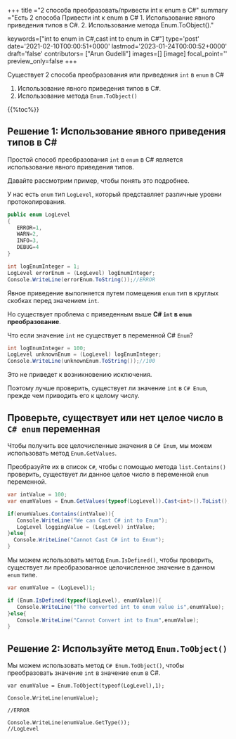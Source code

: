 +++
title   ="2 способа преобразовать/привести int к enum в C#"
summary ="Есть 2 способа Привести int к enum в C# 1. Использование явного приведения типов в C#. 2. Использование метода Enum.ToObject()."

keywords=["int to enum in C#,cast int to enum in C#"]
type='post'
date='2021-02-10T00:00:51+0000'
lastmod='2023-01-24T00:00:52+0000'
draft='false'
contributors= ["Arun Gudelli"]
images=[]
[image]
focal_point=''
preview_only=false
+++


Существует 2 способа преобразования или приведения `int` в `enum` в C#

1. Использование явного приведения типов в C#.
2. Использование метода `Enum.ToObject()` 

{{%toc%}}

## Решение 1: Использование явного приведения типов в C#

Простой способ преобразования `int` в `enum` в C# является использование явного приведения типов.

Давайте рассмотрим пример, чтобы понять это подробнее.

У нас есть `enum` тип `LogLevel`, который представляет различные уровни протоколирования.

```csharp
public enum LogLevel
{
   ERROR=1, 
   WARN=2, 
   INFO=3, 
   DEBUG=4
}

int logEnumInteger = 1;
LogLevel errorEnum = (LogLevel) logEnumInteger;
Console.WriteLine(errorEnum.ToString());//ERROR
```

Явное приведение выполняется путем помещения `enum` тип в круглых скобках перед значением `int`.

Но существует проблема с приведенным выше **C# `int` в `enum` преобразование**.

Что если значение `int` не существует в переменной C# `Enum`?

```csharp
int logEnumInteger = 100;
LogLevel unknownEnum = (LogLevel) logEnumInteger;
Console.WriteLine(unknownEnum.ToString());//100
```

Это не приведет к возникновению исключения.

Поэтому лучше проверить, существует ли значение `int` в `C# Enum`, прежде чем приводить его к целому числу.

## Проверьте, существует или нет целое число в `C# enum` переменная

Чтобы получить все целочисленные значения в `C# Enum`, мы можем использовать метод `Enum.GetValues`.

Преобразуйте их в список `C#`, чтобы с помощью метода `list.Contains()` проверить, существует ли данное целое число в переменной `enum` переменной.

```csharp
var intValue = 100;
var enumValues = Enum.GetValues(typeof(LogLevel)).Cast<int>().ToList();

if(enumValues.Contains(intValue)){
   Console.WriteLine("We can Cast C# int to Enum");  
   LogLevel loggingValue = (LogLevel) intValue;
}else{
  Console.WriteLine("Cannot Cast C# int to Enum");
}

```
Мы можем использовать метод `Enum.IsDefined()`, чтобы проверить, существует ли преобразованное целочисленное значение в данном `enum` типе.  

```csharp
var enumValue = (LogLevel)1;

if (Enum.IsDefined(typeof(LogLevel), enumValue)){
   Console.WriteLine("The converted int to enum value is",enumValue);
}else{
   Console.WriteLine("Cannot Convert int to Enum",enumValue);
}
```


## Решение 2: Используйте метод `Enum.ToObject()` 

Мы можем использовать метод `C# Enum.ToObject()`, чтобы преобразовать значение `int` в значение `enum` в C#.

```
var enumValue = Enum.ToObject(typeof(LogLevel),1);

Console.WriteLine(enumValue);

//ERROR

Console.WriteLine(enumValue.GetType());
//LogLevel

```






